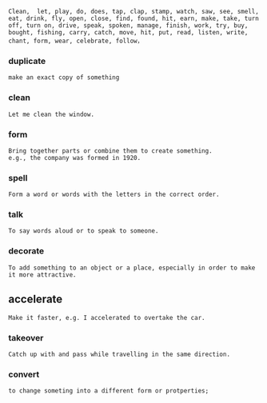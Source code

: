 	Clean,  let, play, do, does, tap, clap, stamp, watch, saw, see, smell, eat, drink, fly, open, close, find, found, hit, earn, make, take, turn off, turn on, drive, speak, spoken, manage, finish, work, try, buy, bought, fishing, carry, catch, move, hit, put, read, listen, write, chant, form, wear, celebrate, follow，


### duplicate
	make an exact copy of something 
### clean
	Let me clean the window.
### form
	Bring together parts or combine them to create something.
	e.g., the company was formed in 1920.
### spell
	Form a word or words with the letters in the correct order.
### talk
	To say words aloud or to speak to someone.
### decorate
	To add something to an object or a place, especially in order to make it more attractive.

## accelerate
	Make it faster, e.g. I accelerated to overtake the car.
### takeover
	Catch up with and pass while travelling in the same direction.
### convert
	to change someting into a different form or protperties;